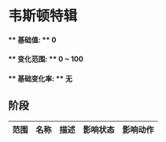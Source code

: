 # 韦斯顿特辑  
#### ** 基础值: ** 0   
#### ** 变化范围: ** 0 ~ 100  
#### ** 基础变化率: ** 无   
## 阶段  
范围  |  名称  |  描述  |  影响状态  |  影响动作  
----  |  ----  |  ----  |  ----  |  ----  


<script>document.title="韦斯顿特辑 - 卡牌生存百科 Card Survival Wiki";</script>
